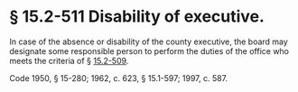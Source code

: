 # § 15.2-511 Disability of executive.

<p>In case of the absence or disability of the county executive, the board may designate some responsible person to perform the duties of the office who meets the criteria of § <a href='http://law.lis.virginia.gov/vacode/15.2-509/'>15.2-509</a>.</p><p>Code 1950, § 15-280; 1962, c. 623, § 15.1-597; 1997, c. 587.</p>